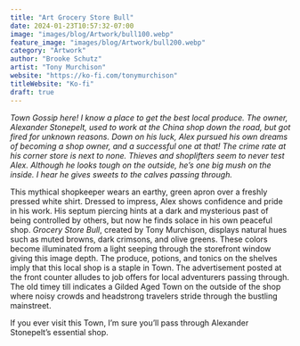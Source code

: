 ```yaml
---
title: "Art Grocery Store Bull"
date: 2024-01-23T10:57:32-07:00
image: "images/blog/Artwork/bull100.webp"
feature_image: "images/blog/Artwork/bull200.webp"
category: "Artwork"
author: "Brooke Schutz"
artist: "Tony Murchison"
website: "https://ko-fi.com/tonymurchison"
titleWebsite: "Ko-fi"
draft: true
---
```


*Town Gossip here! I know a place to get the best local produce. The owner, Alexander Stonepelt, used to work at the China shop down the road, but got fired for unknown reasons. Down on his luck, Alex pursued his own dreams of becoming a shop owner, and a successful one at that! The crime rate at his corner store is next to none. Thieves and shoplifters seem to never test Alex. Although he looks tough on the outside, he’s one big mush on the inside. I hear he gives sweets to the calves passing through.*

This mythical shopkeeper wears an earthy, green apron over a freshly pressed white shirt. Dressed to impress, Alex shows confidence and pride in his work. His septum piercing hints at a dark and mysterious past of being controlled by others, but now he finds solace in his own peaceful shop. *Grocery Store Bull*, created by Tony Murchison, displays natural hues such as muted browns, dark crimsons, and olive greens. These colors become illuminated from a light seeping through the storefront window giving this image depth. The produce, potions, and tonics on the shelves imply that this local shop is a staple in Town. The advertisement posted at the front counter alludes to job offers for local adventurers passing through. The old timey till indicates a Gilded Aged Town on the outside of the shop where noisy crowds and headstrong travelers stride through the bustling mainstreet.

If you ever visit this Town, I’m sure you’ll pass through Alexander Stonepelt’s essential shop.
